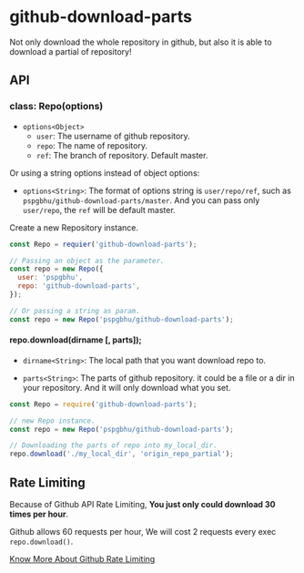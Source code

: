 # github-download-parts

Not only download the whole repository in github, but also it is able to download a partial of repository!

## API

### class: Repo(options)

- `options<Object>`
  - `user`: The username of github repository.
  - `repo`: The name of repository.
  - `ref`: The branch of repository. Default master.

Or using a string options instead of object options:

- `options<String>`: The format of options string is `user/repo/ref`, such as `pspgbhu/github-download-parts/master`. And you can pass only `user/repo`, the `ref` will be default master.

Create a new Repository instance.

```javascript
const Repo = requier('github-download-parts');

// Passing an object as the parameter.
const repo = new Repo({
  user: 'pspgbhu',
  repo: 'github-download-parts',
});

// Or passing a string as param.
const repo = new Repo('pspgbhu/github-download-parts');
```

#### repo.download(dirname [, parts]);

- `dirname<String>`:  The local path that you want download repo to.

- `parts<String>`:  The parts of github repository. it could be a file or a dir in your repository. And it will only download what you set.

```javascript
const Repo = require('github-download-parts');

// new Repo instance.
const repo = new Repo('pspgbhu/github-download-parts');

// Downloading the parts of repo into my_local_dir.
repo.download('./my_local_dir', 'origin_repo_partial');
```

## Rate Limiting
Because of Github API Rate Limiting, **You just only could download 30 times per hour**.

Github allows 60 requests per hour, We will cost 2 requests every exec `repo.download()`.

[Know More About Github Rate Limiting](https://developer.github.com/v3/#rate-limiting)

